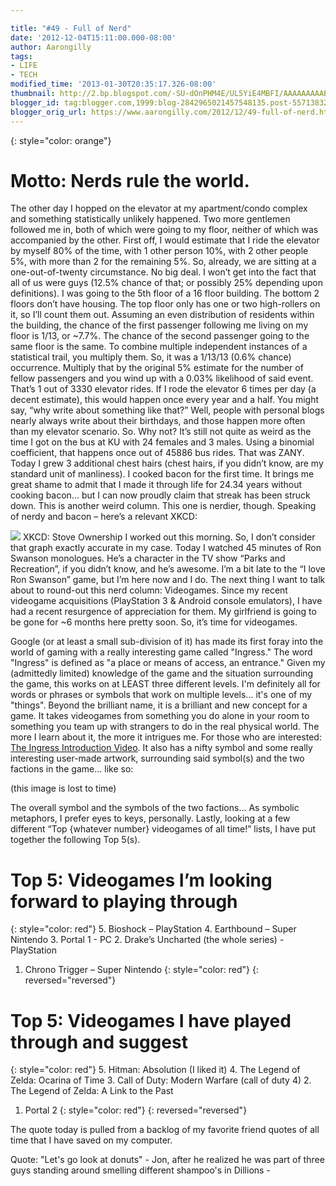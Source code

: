```yaml
---

title: "#49 - Full of Nerd"
date: '2012-12-04T15:11:00.000-08:00'
author: Aarongilly
tags:
- LIFE
- TECH
modified_time: '2013-01-30T20:35:17.326-08:00'
thumbnail: http://2.bp.blogspot.com/-SU-dOnPHM4E/UL5YiE4MBFI/AAAAAAAAABU/dsbi6efgz5c/s72-w497-c-h373/ab7M-lPZpm4.jpg
blogger_id: tag:blogger.com,1999:blog-2842965021457548135.post-5571383277755426760
blogger_orig_url: https://www.aarongilly.com/2012/12/49-full-of-nerd.html
---
```


{: style="color: orange"}
# Motto: Nerds rule the world.

The other day I hopped on the elevator at my apartment/condo complex and something statistically unlikely happened. Two more gentlemen followed me in, both of which were going to my floor, neither of which was accompanied by the other. First off, I would estimate that I ride the elevator by myself 80% of the time, with 1 other person 10%, with 2 other people 5%, with more than 2 for the remaining 5%. So, already, we are sitting at a one-out-of-twenty circumstance. No big deal. I won’t get into the fact that all of us were guys (12.5% chance of that; or possibly 25% depending upon definitions). I was going to the 5th floor of a 16 floor building. The bottom 2 floors don’t have housing. The top floor only has one or two high-rollers on it, so I’ll count them out. Assuming an even distribution of residents within the building, the chance of the first passenger following me living on my floor is 1/13, or ~7.7%. The chance of the second passenger going to the same floor is the same. To combine multiple independent instances of a statistical trail, you multiply them. So, it was a 1/13/13 (0.6% chance) occurrence. Multiply that by the original 5% estimate for the number of fellow passengers and you wind up with a 0.03% likelihood of said event. That’s 1 out of 3330 elevator rides. If I rode the elevator 6 times per day (a decent estimate), this would happen once every year and a half. You might say, “why write about something like that?” Well, people with personal blogs nearly always write about their birthdays, and those happen more often than my elevator scenario. So. Why not?
It’s still not quite as weird as the time I got on the bus at KU with 24 females and 3 males. Using a binomial coefficient, that happens once out of 45886 bus rides. That was ZANY.   Today I grew 3 additional chest hairs (chest hairs, if you didn’t know, are my standard unit of manliness). I cooked bacon for the first time. It brings me great shame to admit that I made it through life for 24.34 years without cooking bacon… but I can now proudly claim that streak has been struck down.   This is another weird column. This one is nerdier, though.   Speaking of nerdy and bacon – here’s a relevant XKCD:   

![](http://imgs.xkcd.com/comics/stove_ownership.png)
XKCD: Stove Ownership
I worked out this morning. So, I don’t consider that graph exactly accurate in my case.   Today I watched 45 minutes of Ron Swanson monologues. He’s a character in the TV show “Parks and Recreation”, if you didn’t know, and he’s awesome. I’m a bit late to the “I love Ron Swanson” game, but I’m here now and I do.   The next thing I want to talk about to round-out this nerd column: Videogames.   Since my recent videogame acquisitions (PlayStation 3 & Android console emulators), I have had a recent resurgence of appreciation for them. My girlfriend is going to be gone for ~6 months here pretty soon. So, it’s time for videogames.

Google (or at least a small sub-division of it) has made its first foray into the world of gaming with a really interesting game called "Ingress." The word "Ingress" is defined as "a place or means of access, an entrance." Given my (admittedly limited) knowledge of the game and the situation surrounding the game, this works on at LEAST three different levels. I'm definitely all for words or phrases or symbols that work on multiple levels... it's one of my "things". Beyond the brilliant name, it is a brilliant and new concept for a game. It takes videogames from something you do alone in your room to something you team up with strangers to do in the real physical world. The more I learn about it, the more it intrigues me. For those who are interested: [The Ingress Introduction Video](http://youtu.be/92rYjlxqypM). It also has a nifty symbol and some really interesting user-made artwork, surrounding said symbol(s) and the two factions in the game... like so:

(this image is lost to time)

The overall symbol and the symbols of the two factions... As symbolic metaphors, I prefer eyes to keys, personally.
Lastly, looking at a few different “Top {whatever number} videogames of all time!” lists, I have put together the following Top 5(s).

# Top 5: Videogames I’m looking forward to playing through 
{: style="color: red"}
5. Bioshock – PlayStation 
4. Earthbound – Super Nintendo 
3. Portal 1 - PC 
2. Drake’s Uncharted (the whole series) - PlayStation 
1. Chrono Trigger – Super Nintendo
{: style="color: red"}
{: reversed="reversed"}

# Top 5: Videogames I have played through and suggest
{: style="color: red"}
5. Hitman: Absolution (I liked it) 
4. The Legend of Zelda: Ocarina of Time 
3. Call of Duty: Modern Warfare (call of duty 4) 
2. The Legend of Zelda: A Link to the Past 
1. Portal 2
{: style="color: red"}
{: reversed="reversed"}

The quote today is pulled from a backlog of my favorite friend quotes of all time that I have saved on my computer.

Quote:
"Let's go look at donuts"
     - Jon, after he realized he was part of three guys standing around smelling different shampoo's in Dillions -